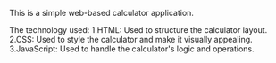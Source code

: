 This is a simple web-based calculator application.





The technology used:
1.HTML: Used to structure the calculator layout.
2.CSS: Used to style the calculator and make it visually appealing.
3.JavaScript: Used to handle the calculator's logic and operations.
